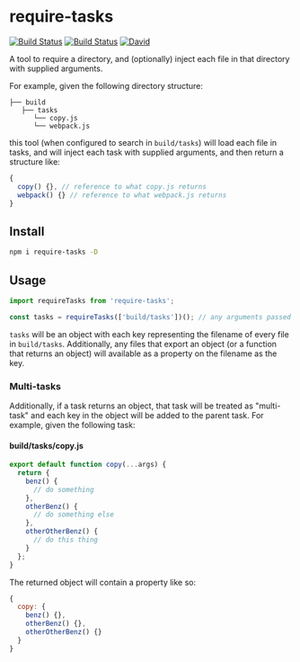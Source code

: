 # require-tasks

[![Build Status](https://img.shields.io/npm/v/require-tasks.svg)](https://www.npmjs.com/package/require-tasks)
[![Build Status](https://travis-ci.org/DSchau/require-tasks.svg?branch=master)](https://travis-ci.org/DSchau/require-tasks)
[![David](https://img.shields.io/david/DSchau/require-tasks.svg)](https://david-dm.org/DSchau/require-tasks)

A tool to require a directory, and (optionally) inject each file in that directory with supplied arguments.

For example, given the following directory structure:

```
├── build
   ├── tasks
      └── copy.js
      └── webpack.js
```

this tool (when configured to search in `build/tasks`) will load each file in tasks, and will inject each task with supplied arguments, and then return a structure like:

```javascript
{
  copy() {}, // reference to what copy.js returns
  webpack() {} // reference to what webpack.js returns
}
```

## Install

```bash
npm i require-tasks -D
```

## Usage

```javascript
import requireTasks from 'require-tasks';

const tasks = requireTasks(['build/tasks'])(); // any arguments passed will be made available to any task that exports a function
```

`tasks` will be an object with each key representing the filename of every file in `build/tasks`. Additionally, any files that export an object (or a function that returns an object) will available as a property on the filename as the key.

### Multi-tasks

Additionally, if a task returns an object, that task will be treated as "multi-task" and each key in the object will be added to the parent task. For example, given the following task:

#### build/tasks/copy.js

```javascript
export default function copy(...args) {
  return {
    benz() {
      // do something
    },
    otherBenz() {
      // do something else
    },
    otherOtherBenz() {
      // do this thing
    }
  };
}
```

The returned object will contain a property like so:

```javascript
{
  copy: {
    benz() {},
    otherBenz() {},
    otherOtherBenz() {}
  }
}
```

